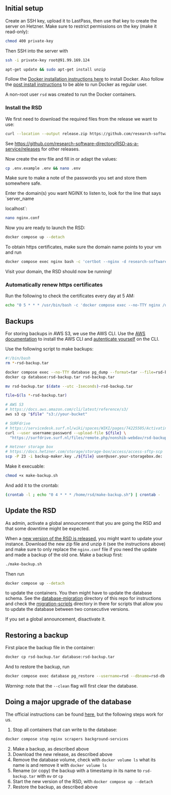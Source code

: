 ## Initial setup

Create an SSH key, upload it to LastPass, then use that key to create the server on Hetzner. Make sure to restrict permissions on the key (make it read-only):

```bash
chmod 400 private-key
```

Then SSH into the server with

```bash
ssh -i private-key root@91.99.169.124
```

```bash
apt-get update && sudo apt-get install unzip
```

Follow the [Docker installation instructions here](https://docs.docker.com/engine/install/ubuntu/#install-using-the-repository) to install Docker. Also follow the [post install instructions](https://docs.docker.com/engine/install/linux-postinstall/) to be able to run Docker as regular user.

A non-root user `rsd` was created to run the Docker containers.

### Install the RSD
We first need to download the required files from the release we want to use:

```bash
curl --location --output release.zip https://github.com/research-software-directory/RSD-as-a-service/releases/download/v5.4.0/deployment.zip && unzip release.zip
```

See https://github.com/research-software-directory/RSD-as-a-service/releases for other releases.

Now create the env file and fill in or adapt the values:

```bash
cp .env.example .env && nano .env
```

Make sure to make a note of the passwords you set and store them somewhere safe. 

Enter the domain(s) you want NGINX to listen to, look for the line that says `server_name


localhost`:
```bash
nano nginx.conf
```

Now you are ready to launch the RSD:
```bash
docker compose up --detach
```

To obtain https certificates, make sure the domain name points to your vm and run

```bash
docker compose exec nginx bash -c 'certbot --nginx -d research-software-directory.org -d www.research-software-directory.org -d research.software -d research-software.nl -d www.research-software.nl --agree-tos -m email@example.com'
```

Visit your domain, the RSD should now be running!

### Automatically renew https certificates

Run the following to check the certificates every day at 5 AM:

```bash
echo "0 5 * * * /usr/bin/bash -c 'docker compose exec --no-TTY nginx /usr/bin/certbot renew'" | crontab -
```

## Backups

For storing backups in AWS S3, we use the AWS CLI. Use the [AWS documentation](https://docs.aws.amazon.com/cli/latest/userguide/getting-started-install.html) to install the AWS CLI and [autenticate yourself](https://docs.aws.amazon.com/cli/latest/userguide/cli-authentication-user.html) on the CLI.

Use the following script to make backups:

```bash
#!/bin/bash
rm *-rsd-backup.tar

docker compose exec --no-TTY database pg_dump --format=tar --file=rsd-backup.tar --username=rsd --dbname=rsd-db
docker cp database:rsd-backup.tar rsd-backup.tar

mv rsd-backup.tar $(date --utc -Iseconds)-rsd-backup.tar

file=$(ls *-rsd-backup.tar)

# AWS S3
# https://docs.aws.amazon.com/cli/latest/reference/s3/
aws s3 cp "$file" "s3://your-bucket"

# SURFdrive
# https://servicedesk.surf.nl/wiki/spaces/WIKI/pages/74225505/Activating+WebDAV
curl --user username:password --upload-file ${file} \
  "https://surfdrive.surf.nl/files/remote.php/nonshib-webdav/rsd-backups/"

# Hetzner storage box
# https://docs.hetzner.com/storage/storage-box/access/access-sftp-scp
scp -P 23 -i backup-maker.key ./${file} user@user.your-storagebox.de:
```

Make it execuable:

```bash
chmod +x make-backup.sh
```

And add it to the crontab:

```bash
(crontab -l ; echo "0 4 * * * /home/rsd/make-backup.sh") | crontab -
```

## Update the RSD

As admin, activate a global announcement that you are going the RSD and that some downtime might be expected.

When a [new version of the RSD is released](https://github.com/research-software-directory/RSD-as-a-service/releases), you might want to update your instance. Download the new zip file and unzip it (see the instructions above) and make sure to only replace the `nginx.conf` file if you need the update and made a backup of the old one. Make a backup first:

```bash
./make-backup.sh
```

Then run

```bash
docker compose up --detach
```
to update the containers. You then might have to update the database schema. See the [database-migration](https://github.com/research-software-directory/RSD-production/tree/main/database-migration) directory of this repo for instructions and check the [migration-scripts](https://github.com/research-software-directory/RSD-production/tree/main/database-migration/migration-scripts) directory in there for scripts that allow you to update the database between two consecutive versions.

If you set a global announcement, disactivate it.

## Restoring a backup

First place the backup file in the container:
```bash
docker cp rsd-backup.tar database:rsd-backup.tar
```

And to restore the backup, run 

```bash
docker compose exec database pg_restore --username=rsd --dbname=rsd-db --clean rsd-backup.tar
```

*Warning:* note that the `--clean` flag will first clear the database.

## Doing a major upgrade of the database

The official instructions can be found [here](https://www.postgresql.org/docs/current/upgrading.html), but the following steps work for us.

1. Stop all containers that can write to the database:

```bash
docker compose stop nginx scrapers background-services
```

2. Make a backup, as described above
3. Download the new release, as described above
4. Remove the database volume, check with `docker volume ls` what its name is and remove it with `docker volume ls`
5. Rename (or copy) the backup with a timestamp in its name to `rsd-backup.tar` with `mv` or `cp`
6. Start the new version of the RSD, with `docker compose up --detach`
7. Restore the backup, as described above
